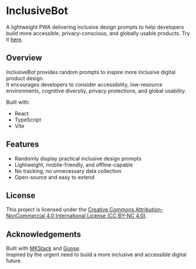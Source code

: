 # InclusiveBot

A lightweight PWA delivering inclusive design prompts to help developers build more accessible, privacy-conscious, and globally usable products.
Try it [here](https://inclusivebot.humanweb.capital/).

## Overview

InclusiveBot provides random prompts to inspire more inclusive digital product design.  
It encourages developers to consider accessibility, low-resource environments, cognitive diversity, privacy protections, and global usability.

Built with:
- React
- TypeScript
- Vite

## Features

- Randomly display practical inclusive design prompts
- Lightweight, mobile-friendly, and offline-capable
- No tracking, no unnecessary data collection
- Open-source and easy to extend

## License

This project is licensed under the [Creative Commons Attribution-NonCommercial 4.0 International License (CC BY-NC 4.0)](https://creativecommons.org/licenses/by-nc/4.0/).

## Acknowledgements

Built with [MKStack](https://mkstack.xyz) and [Goose](https://github.com/block/goose).  
Inspired by the urgent need to build a more inclusive and accessible digital future.
